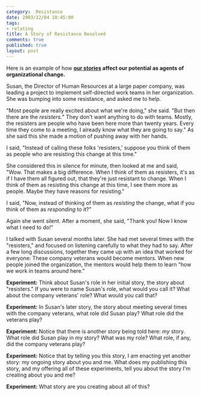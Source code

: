```yaml
--- 
category:  Resistance
date: 2003/12/04 18:45:00
tags: 
- relating
title: A Story of Resistance Resolved
comments: true
published: true
layout: post
---
```


<p> Here is an example of how <strong>
<a href="/cwd/2003/12/a_relationship_is_a_story.html">our stories</a> affect our potential as agents of organizational change. </strong>
</p>
<p> Susan, the Director of Human Resources at a large paper company, was leading a project to implement self-directed work teams in her organization. She was bumping into some resistance, and asked me to help. </p>
<p> "Most people are really excited about what we're doing," she said. "But then there are the <em>resisters.</em>" They don't want anything to do with teams. Mostly, the resisters are people who have been here more than twenty years. Every time they come to a meeting, I already know what they are going to say." As she said this she made a motion of pushing away with her hands. </p>
<p> I said, "Instead of calling these folks 'resisters,' suppose you think of them as people who are resisting this change at this time." </p>
<p> She considered this in silence for minute, then looked at me and said, "Wow. That makes a big difference. When I think of them as resisters, it's as if I have them all figured out, that they're just resistant to change. When I think of them as resisting this change at this time, I see them more as people. Maybe they have reasons for resisting." </p>
<p> I said, "Now, instead of thinking of them as <em>resisting</em> the change, what if you think of them as <em>responding</em> to it?" </p>
<p> Again she went silent. After a moment, she said, "Thank you! Now I know what I need to do!" </p>
<p> I talked with Susan several months later. She had met several times with the "resisters," and focused on listening carefully to what they had to say. After a few long discussions, together they came up with an idea that worked for everyone: These company veterans would become mentors. When new people joined the organization, the mentors would help them to learn "how we work in teams around here." </p>
<p>
<strong>Experiment:</strong> Think about Susan's role in her initial story, the story about "resisters." If you were to name Susan's role, what would you call it? What about the company veterans' role? What would you call that? </p>
<p>
<strong>Experiment:</strong> In Susan's later story, the story about meeting several times with the company veterans, what role did Susan play? What role did the veterans play? </p>
<p>
<strong>Experiment:</strong> Notice that there is another story being told here: <em>my</em> story. What role did Susan play in my story? What was my role? What role, if any, did the company veterans play? </p>
<p>
<strong>Experiment:</strong> Notice that by telling you this story, I am enacting yet another story: my ongoing story about you and me. What does my publishing this story, and my offering all of these experiments, tell you about the story I'm creating about you and me? </p>
<p>
<strong>Experiment:</strong> What story are you creating about all of this? </p>
